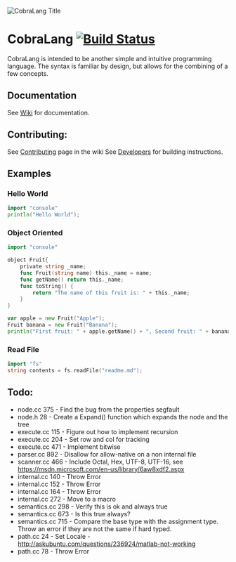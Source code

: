 ![CobraLang Title](https://github.com/chaseWillden/CobraLang/blob/master/CobraLang%20Title.png)
# CobraLang [![Build Status][travis-image]][travis-url]

CobraLang is intended to be another simple and intuitive programming language. The syntax is familiar by design, but allows for the combining of a few concepts.

Documentation
-------------
See [Wiki](https://github.com/chaseWillden/CobraLang/wiki) for documentation.

Contributing:
-------------
See [Contributing](https://github.com/chaseWillden/CobraLang/wiki/Contributing) page in the wiki
See [Developers](https://github.com/chaseWillden/CobraLang/wiki#developers) for building instructions.

[travis-url]: https://travis-ci.org/chaseWillden/CobraLang/
[travis-image]: https://img.shields.io/travis/chaseWillden/CobraLang/master.svg?style=flat

Examples
--------
### Hello World
```go
import "console"
println("Hello World");
```
### Object Oriented
```go
import "console"

object Fruit{
	private string _name;
	func Fruit(string name) this._name = name;
	func getName() return this._name;
	func toString() {
		return "The name of this fruit is: " + this._name;
	}
}

var apple = new Fruit("Apple");
Fruit banana = new Fruit("Banana");
println("First fruit: " + apple.getName() + ", Second fruit: " + banana.getName());
```
### Read File
```go
import "fs"
string contents = fs.readFile("readme.md");
```

Todo:
------
 - node.cc 375 - Find the bug from the properties segfault
 - node.h 28 - Create a Expand() function which expands the node and the tree
 - execute.cc 115 - Figure out how to implement recursion
 - execute.cc 204 - Set row and col for tracking
 - execute.cc 471 - Implement bitwise
 - parser.cc 892 - Disallow for allow-native on a non internal file
 - scanner.cc 466 - Include Octal, Hex, UTF-8, UTF-16, see https://msdn.microsoft.com/en-us/library/6aw8xdf2.aspx
 - internal.cc 140 - Throw Error
 - internal.cc 152 - Throw Error
 - internal.cc 164 - Throw Error
 - internal.cc 272 - Move to a macro
 - semantics.cc 298 - Verify this is ok and always true
 - semantics.cc 673 - Is this true always?
 - semantics.cc 715 - Compare the base type with the assignment type. Throw an error if they are not the same if hard typed.
 - path.cc 24 - Set Locale - http://askubuntu.com/questions/236924/matlab-not-working
 - path.cc 78 - Throw Error